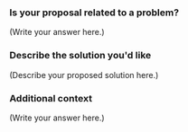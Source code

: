 ### Is your proposal related to a problem?

<!--
  Provide a clear and concise description of what the problem is.
  For example, "I'm always frustrated when..."
-->

(Write your answer here.)

### Describe the solution you'd like

<!--
  Provide a clear and concise description of what you want to happen.
-->

(Describe your proposed solution here.)

### Additional context

<!--
  Is there anything else you can add about the proposal?
  You might want to link to related issues here, if you haven't already.
-->

(Write your answer here.)
